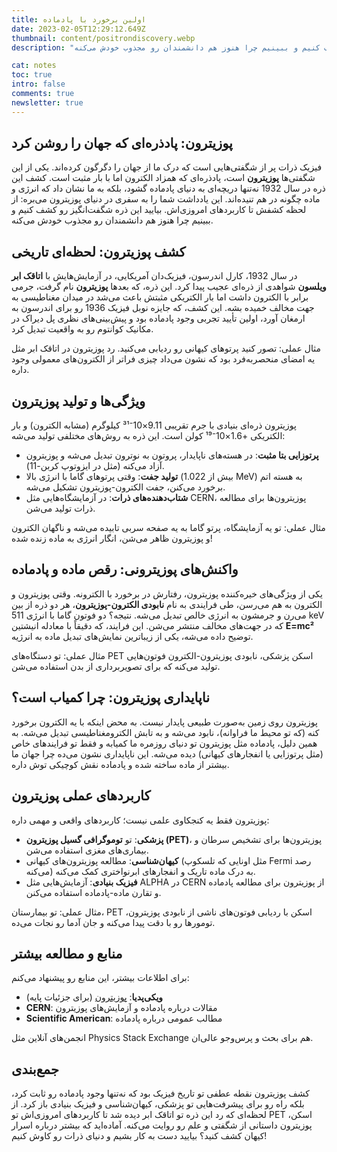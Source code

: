 ```yaml
---
title: اولین برخورد با پادماده
date: 2023-02-05T12:29:12.649Z
thumbnail: content/positrondiscovery.webp
description: "فیزیک ذرات پر از شگفتی‌هایی است که درک ما از جهان را دگرگون کرده‌اند. یکی از این شگفتی‌ها پوزیترون است، پادذره‌ای که همزاد الکترون اما با بار مثبت است. کشف این ذره در سال 1932 نه‌تنها دریچه‌ای به دنیای پادماده گشود، بلکه به ما نشان داد که انرژی و ماده چگونه در هم تنیده‌اند. این یادداشت شما را به سفری در دنیای پوزیترون می‌بره: از لحظه کشفش تا کاربردهای امروزی‌اش. بیایید این ذره شگفت‌انگیز رو کشف کنیم و ببینیم چرا هنوز هم دانشمندان رو مجذوب خودش می‌کنه."

cat: notes
toc: true
intro: false
comments: true
newsletter: true
---
```


## پوزیترون: پادذره‌ای که جهان را روشن کرد

فیزیک ذرات پر از شگفتی‌هایی است که درک ما از جهان را دگرگون کرده‌اند. یکی از این شگفتی‌ها **پوزیترون** است، پادذره‌ای که همزاد الکترون اما با بار مثبت است. کشف این ذره در سال 1932 نه‌تنها دریچه‌ای به دنیای پادماده گشود، بلکه به ما نشان داد که انرژی و ماده چگونه در هم تنیده‌اند. این یادداشت شما را به سفری در دنیای پوزیترون می‌بره: از لحظه کشفش تا کاربردهای امروزی‌اش. بیایید این ذره شگفت‌انگیز رو کشف کنیم و ببینیم چرا هنوز هم دانشمندان رو مجذوب خودش می‌کنه.

## کشف پوزیترون: لحظه‌ای تاریخی

در سال 1932، کارل اندرسون، فیزیک‌دان آمریکایی، در آزمایش‌هایش با **اتاقک ابر ویلسون** شواهدی از ذره‌ای عجیب پیدا کرد. این ذره، که بعدها **پوزیترون** نام گرفت، جرمی برابر با الکترون داشت اما بار الکتریکی مثبتش باعث می‌شد در میدان مغناطیسی به جهت مخالف خمیده بشه. این کشف، که جایزه نوبل فیزیک 1936 رو برای اندرسون به ارمغان آورد، اولین تأیید تجربی وجود پادماده بود و پیش‌بینی‌های نظری پل دیراک در مکانیک کوانتوم رو به واقعیت تبدیل کرد.

مثال عملی: تصور کنید پرتوهای کیهانی رو ردیابی می‌کنید. رد پوزیترون در اتاقک ابر مثل یه امضای منحصربه‌فرد بود که نشون می‌داد چیزی فراتر از الکترون‌های معمولی وجود داره.

## ویژگی‌ها و تولید پوزیترون

پوزیترون ذره‌ای بنیادی با جرم تقریبی 9.11×10⁻³¹ کیلوگرم (مشابه الکترون) و بار الکتریکی +1.6×10⁻¹⁹ کولن است. این ذره به روش‌های مختلفی تولید می‌شه:

- **پرتوزایی بتا مثبت**: در هسته‌های ناپایدار، پروتون به نوترون تبدیل می‌شه و پوزیترون آزاد می‌کنه (مثل در ایزوتوپ کربن-11).
- **تولید جفت**: وقتی پرتوهای گاما با انرژی بالا (بیش از 1.022 MeV) به هسته اتم برخورد می‌کنن، جفت الکترون-پوزیترون تشکیل می‌شه.
- **شتاب‌دهنده‌های ذرات**: در آزمایشگاه‌هایی مثل CERN، پوزیترون‌ها برای مطالعه ذرات تولید می‌شن.

مثال عملی: تو یه آزمایشگاه، پرتو گاما به یه صفحه سربی تابیده می‌شه و ناگهان الکترون و پوزیترون ظاهر می‌شن، انگار انرژی به ماده زنده شده!

## واکنش‌های پوزیترونی: رقص ماده و پادماده

یکی از ویژگی‌های خیره‌کننده پوزیترون، رفتارش در برخورد با الکترونه. وقتی پوزیترون و الکترون به هم می‌رسن، طی فرایندی به نام **نابودی الکترون-پوزیترون**، هر دو ذره از بین می‌رن و جرمشون به انرژی خالص تبدیل می‌شه. نتیجه؟ دو فوتون گاما با انرژی 511 keV که در جهت‌های مخالف منتشر می‌شن. این فرایند، که دقیقاً با معادله انیشتین **E=mc²** توضیح داده می‌شه، یکی از زیباترین نمایش‌های تبدیل ماده به انرژیه.

مثال عملی: تو دستگاه‌های PET اسکن پزشکی، نابودی پوزیترون-الکترون فوتون‌هایی تولید می‌کنه که برای تصویربرداری از بدن استفاده می‌شن.

## ناپایداری پوزیترون: چرا کمیاب است؟

پوزیترون روی زمین به‌صورت طبیعی پایدار نیست. به محض اینکه با یه الکترون برخورد کنه (که تو محیط ما فراوانه)، نابود می‌شه و به تابش الکترومغناطیسی تبدیل می‌شه. به همین دلیل، پادماده مثل پوزیترون تو دنیای روزمره ما کمیابه و فقط تو فرایندهای خاص (مثل پرتوزایی یا انفجارهای کیهانی) دیده می‌شه. این ناپایداری نشون می‌ده چرا جهان ما بیشتر از ماده ساخته شده و پادماده نقش کوچیکی توش داره.

## کاربردهای عملی پوزیترون

پوزیترون فقط یه کنجکاوی علمی نیست؛ کاربردهای واقعی و مهمی داره:

- **پزشکی**: تو **توموگرافی گسیل پوزیترون (PET)**، پوزیترون‌ها برای تشخیص سرطان و بیماری‌های مغزی استفاده می‌شن.
- **کیهان‌شناسی**: مطالعه پوزیترون‌های کیهانی (مثل اونایی که تلسکوپ Fermi رصد می‌کنه) به درک ماده تاریک و انفجارهای ابرنواختری کمک می‌کنه.
- **فیزیک بنیادی**: آزمایش‌هایی مثل ALPHA در CERN از پوزیترون برای مطالعه پادماده و تقارن ماده-پادماده استفاده می‌کنن.

مثال عملی: تو بیمارستان، PET اسکن با ردیابی فوتون‌های ناشی از نابودی پوزیترون، تومورها رو با دقت پیدا می‌کنه و جان آدما رو نجات می‌ده.

## منابع و مطالعه بیشتر

برای اطلاعات بیشتر، این منابع رو پیشنهاد می‌کنم:

- **ویکی‌پدیا**: [پوزیترون](https://en.wikipedia.org/wiki/Positron) (برای جزئیات پایه)
- **CERN**: مقالات درباره پادماده و آزمایش‌های پوزیترون
- **Scientific American**: مطالب عمومی درباره پادماده

انجمن‌های آنلاین مثل Physics Stack Exchange هم برای بحث و پرس‌وجو عالی‌ان.

## جمع‌بندی

کشف پوزیترون نقطه عطفی تو تاریخ فیزیک بود که نه‌تنها وجود پادماده رو ثابت کرد، بلکه راه رو برای پیشرفت‌هایی تو پزشکی، کیهان‌شناسی و فیزیک بنیادی باز کرد. از لحظه‌ای که رد این ذره تو اتاقک ابر دیده شد تا کاربردهای امروزی‌اش تو PET اسکن، پوزیترون داستانی از شگفتی و علم رو روایت می‌کنه. آماده‌اید که بیشتر درباره اسرار کیهان کشف کنید؟ بیایید دست به کار بشیم و دنیای ذرات رو کاوش کنیم!
